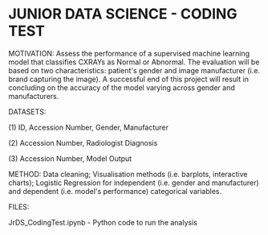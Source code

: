 # JUNIOR DATA SCIENCE - CODING TEST 

MOTIVATION: Assess the performance of a supervised machine learning model that classifies CXRAYs as Normal or Abnormal. The evaluation will be based on two characteristics: patient's gender and image manufacturer (i.e. brand capturing the image). A successful end of this project will result in concluding on the accuracy of the model varying across gender and manufacturers. 

DATASETS: 

(1) ID, Accession Number, Gender, Manufacturer 

(2) Accession Number, Radiologist Diagnosis 

(3) Accession Number, Model Output 

METHOD: Data cleaning; Visualisation methods (i.e. barplots, interactive charts); Logistic Regression for independent (i.e. gender and manufacturer) and dependent (i.e. model's performance) categorical variables. 

FILES: 

JrDS_CodingTest.ipynb - Python code to run the analysis 

